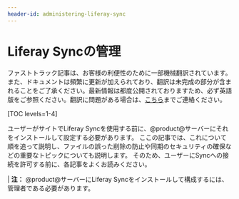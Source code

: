 ```yaml
---
header-id: administering-liferay-sync
---
```


# Liferay Syncの管理

<p class="alert alert-info"><span class="wysiwyg-color-blue120">ファストトラック記事は、お客様の利便性のために一部機械翻訳されています。また、ドキュメントは頻繁に更新が加えられており、翻訳は未完成の部分が含まれることをご了承ください。最新情報は都度公開されておりますため、必ず英語版をご参照ください。翻訳に問題がある場合は、<a href="mailto:support-content-jp@liferay.com">こちら</a>までご連絡ください。</span></p>

[TOC levels=1-4]

ユーザーがサイトでLiferay Syncを使用する前に、@product@サーバーにそれをインストールして設定する必要があります。 ここの記事では、これについて順を追って説明し、ファイルの誤った削除の防止や同期のセキュリティの確保などの重要なトピックについても説明します。 そのため、ユーザーにSyncへの接続を許可する前に、各記事をよくお読みください。

| **注：** @product@サーバーにLiferay Syncをインストールして構成するには、管理者である必要があります。
